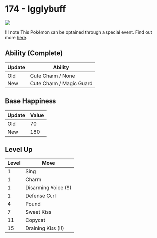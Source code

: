 # 174 - Igglybuff
![][174]

!!! note
    This Pokémon can be optained through a special event. Find out more [here](/special_events/#baby-pokemon-egg-gift).

## Ability (Complete)

Update | Ability
---    | ---
Old    | Cute Charm / None
New    | Cute Charm / Magic Guard

## Base Happiness

Update | Value
---    | ---
Old    | 70
New    | 180

## Level Up

Level | Move
---   | ---
  1   | Sing
  1   | Charm
  1   | Disarming Voice (!!)
  1   | Defense Curl
  4   | Pound
  7   | Sweet Kiss
 11   | Copycat
 15   | Draining Kiss (!!)



[174]: /img/pokemon/174.png
